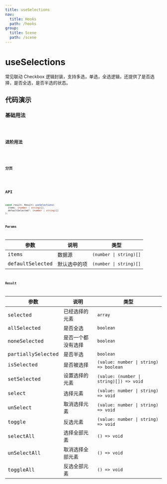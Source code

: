 ```yaml
---
title: useSelections
nav:
  title: Hooks
  path: /hooks
group:
  title: Scene
  path: /scene
---
```


# useSelections

常见联动 Checkbox 逻辑封装，支持多选，单选，全选逻辑，还提供了是否选择，是否全选，是否半选的状态。

## 代码演示

### 基础用法

<code src="./demo/demo01.tsx" />

### 进阶用法

<code src="./demo/demo02.tsx" />

### 分页

<code src="./demo/demo03.tsx" />

## API

```ts
const result: Result= useSelections(
  items: (number | string)[], 
  defaultSelected?: (number | string)[]
);
```

### Params

| 参数 | 说明             | 类型                      |
|------|------------------|---------------------------|
| items | 数据源 | `(number \| string)[]` |
| defaultSelected | 默认选中的项 | `(number \| string)[]` |

### Result

| 参数              | 说明               | 类型                    |
|-------------------|--------------------|-------------------------|
| selected          | 已经选择的元素     | `array`                 |
| allSelected       | 是否全选           | `boolean`               |
| noneSelected      | 是否一个都没有选择 | `boolean`               |
| partiallySelected | 是否半选           | `boolean`               |
| isSelected        | 是否被选择         | `(value: number \| string) => boolean` |
| setSelected       | 设置选择的元素     | `(value: (number \| string)[]) => void`   |
| select            | 选择元素           | `(value: number \| string) => void`    |
| unSelect          | 取消选择元素       | `(value: number \| string) => void`    |
| toggle            | 反选元素           | `(value: number \| string) => void`    |
| selectAll         | 选择全部元素       | `() => void`            |
| unSelectAll       | 取消选择全部元素   | `() => void`            |
| toggleAll         | 反选全部元素       | `() => void`            |
